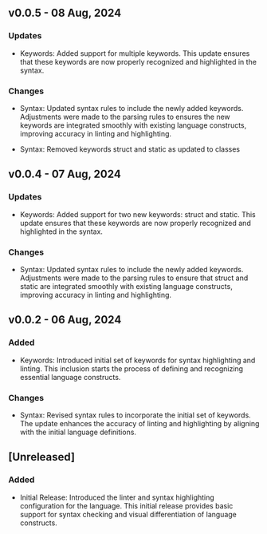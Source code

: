 ## v0.0.5 - 08 Aug, 2024

### Updates
- Keywords: Added support for multiple keywords. This update ensures that these keywords are now properly recognized and highlighted in the syntax.

### Changes
- Syntax: Updated syntax rules to include the newly added keywords. Adjustments were made to the parsing rules to ensures the new keywords are integrated smoothly with existing language constructs, improving accuracy in linting and highlighting.

- Syntax: Removed keywords struct and static as updated to classes

## v0.0.4 - 07 Aug, 2024

### Updates
- Keywords: Added support for two new keywords: struct and static. This update ensures that these keywords are now properly recognized and highlighted in the syntax.

### Changes
- Syntax: Updated syntax rules to include the newly added keywords. Adjustments were made to the parsing rules to ensure that struct and static are integrated smoothly with existing language constructs, improving accuracy in linting and highlighting.

## v0.0.2 - 06 Aug, 2024

### Added
- Keywords: Introduced initial set of keywords for syntax highlighting and linting. This inclusion starts the process of defining and recognizing essential language constructs.

### Changes
- Syntax: Revised syntax rules to incorporate the initial set of keywords. The update enhances the accuracy of linting and highlighting by aligning with the initial language definitions.

## [Unreleased]

### Added
- Initial Release: Introduced the linter and syntax highlighting configuration for the language. This initial release provides basic support for syntax checking and visual differentiation of language constructs.
